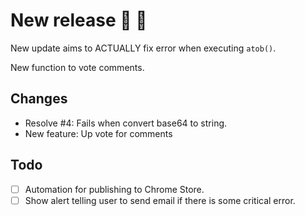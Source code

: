 # New release 🎉 🎉

New update aims to ACTUALLY fix error when executing `atob()`.

New function to vote comments.

## Changes

- Resolve #4: Fails when convert base64 to string.
- New feature: Up vote for comments

## Todo

- [ ] Automation for publishing to Chrome Store.
- [ ] Show alert telling user to send email if there is some critical error.
